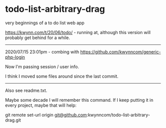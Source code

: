 # todo-list-arbitrary-drag
very beginnings of a to do list web app

https://kwynn.com/t/20/06/todo/  - running at, although this version will probably get behind for a while.

*****
2020/07/15 23:01pm - combing with https://github.com/kwynncom/generic-php-login

Now I'm passing session / user info.

I think I moved some files around since the last commit.  

**************

Also see readme.txt.  

Maybe some decade I will remember this command.  If I keep putting it in every project, maybe that will help:

git remote set-url origin git@github.com:kwynncom/todo-list-arbitrary-drag.git

